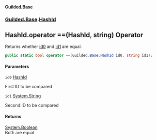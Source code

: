 #### [Guilded.Base](index 'index')
### [Guilded.Base](Guilded.Base 'Guilded.Base').[HashId](HashId 'Guilded.Base.HashId')

## HashId.operator ==(HashId, string) Operator

Returns whether [id0](HashId.operator(HashId,string)#Guilded.Base.HashId.op_Equality(Guilded.Base.HashId,string).id0 'Guilded.Base.HashId.op_Equality(Guilded.Base.HashId, string).id0') and [id1](HashId.operator(HashId,string)#Guilded.Base.HashId.op_Equality(Guilded.Base.HashId,string).id1 'Guilded.Base.HashId.op_Equality(Guilded.Base.HashId, string).id1') are equal.

```csharp
public static bool operator ==(Guilded.Base.HashId id0, string id1);
```
#### Parameters

<a name='Guilded.Base.HashId.op_Equality(Guilded.Base.HashId,string).id0'></a>

`id0` [HashId](HashId 'Guilded.Base.HashId')

First ID to be compared

<a name='Guilded.Base.HashId.op_Equality(Guilded.Base.HashId,string).id1'></a>

`id1` [System.String](https://docs.microsoft.com/en-us/dotnet/api/System.String 'System.String')

Second ID to be compared

#### Returns
[System.Boolean](https://docs.microsoft.com/en-us/dotnet/api/System.Boolean 'System.Boolean')  
Both are equal